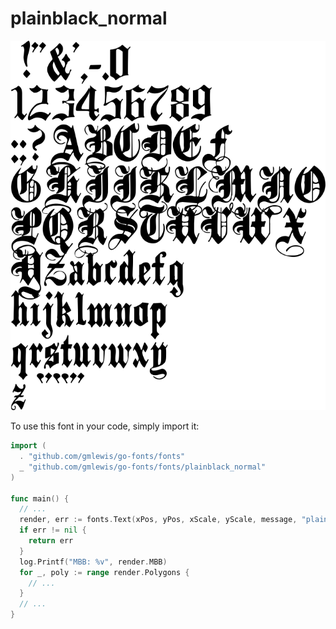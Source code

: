 # plainblack_normal

![plainblack_normal](plainblack_normal.png)

To use this font in your code, simply import it:

```go
import (
  . "github.com/gmlewis/go-fonts/fonts"
  _ "github.com/gmlewis/go-fonts/fonts/plainblack_normal"
)

func main() {
  // ...
  render, err := fonts.Text(xPos, yPos, xScale, yScale, message, "plainblack_normal", Center)
  if err != nil {
    return err
  }
  log.Printf("MBB: %v", render.MBB)
  for _, poly := range render.Polygons {
    // ...
  }
  // ...
}
```
